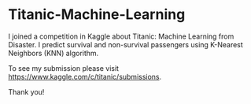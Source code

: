 # Titanic-Machine-Learning

I joined a competition in Kaggle about Titanic: Machine Learning from Disaster. I predict survival and non-survival passengers using K-Nearest Neighbors (KNN) algorithm. 

To see my submission please visit https://www.kaggle.com/c/titanic/submissions.

Thank you!
